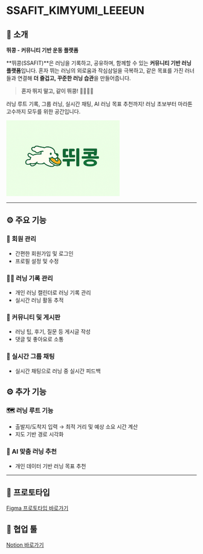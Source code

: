 # SSAFIT_KIMYUMI_LEEEUN

## 📢 소개
**뛰콩 - 커뮤니티 기반 운동 플랫폼**

\*\*뛰콩(SSAFIT)\*\*은 러닝을 기록하고, 공유하며, 함께할 수 있는 **커뮤니티 기반 러닝 플랫폼**입니다.
혼자 뛰는 러닝의 외로움과 작심삼일을 극복하고, 같은 목표를 가진 러너들과 연결해
**더 즐겁고, 꾸준한 러닝 습관**을 만들어줍니다.

> **혼자 뛰지 말고, 같이 뛰콩! 🏃‍♂️🏃‍♀️**

러닝 루트 기록, 그룹 러닝, 실시간 채팅, AI 러닝 목표 추천까지!
러닝 초보부터 마라톤 고수까지 모두를 위한 공간입니다.

<img src="ttuikong_Logo.png" alt="뛰콩 로고" width="300" height="200">


---

## ⚙️ 주요 기능

### 🔑 회원 관리

* 간편한 회원가입 및 로그인 
* 프로필 설정 및 수정 

### 🏃‍♀️ 러닝 기록 관리

* 개인 러닝 캘린더로 러닝 기록 관리
* 실시간 러닝 활동 추적 

### 💬 커뮤니티 및 게시판

* 러닝 팁, 후기, 질문 등 게시글 작성
* 댓글 및 좋아요로 소통

### 📡 실시간 그룹 채팅

* 실시간 채팅으로 러닝 중 실시간 피드백

## ⚙️ 추가 기능

### 🗺️ 러닝 루트 기능

* 출발지/도착지 입력 → 최적 거리 및 예상 소요 시간 계산
* 지도 기반 경로 시각화

### 🤖 AI 맞춤 러닝 추천

* 개인 데이터 기반 러닝 목표 추천

---

## 📱 프로토타입

[Figma 프로토타입 바로가기](https://www.figma.com/proto/jh9kHsRlVjcg47PD4Qx74S/%EB%9B%B0%EC%BD%A9?node-id=2104-4&t=0kcP3nLkVWImOs8q-1&starting-point-node-id=2104%3A4)

## 🐶 협업 툴 

[Notion 바로가기](https://www.notion.so/1dffead1fed780d282dcd55fa5046f0f?pvs=4)
